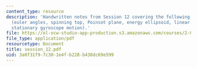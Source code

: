 ```yaml
---
content_type: resource
description: 'Handwritten notes from Session 12 covering the following topics: Gyroscopes
  (euler angles, spinning top, Poinsot plane, energy ellipsoid, linear stability of
  stationary gyroscope motion).'
file: https://ol-ocw-studio-app-production.s3.amazonaws.com/courses/2-032-dynamics-fall-2004/3a0f31f97c301e4fb228b438dc69e599_session_12.pdf
file_type: application/pdf
resourcetype: Document
title: session_12.pdf
uid: 3a0f31f9-7c30-1e4f-b228-b438dc69e599
---
```

